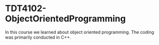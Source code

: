 # TDT4102-ObjectOrientedProgramming
In this course we learned about object oriented programming. The coding was primarily conducted in C++. 
